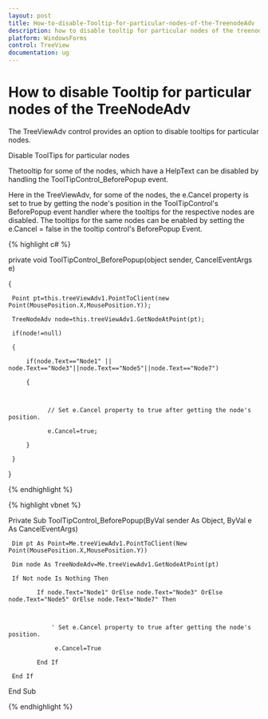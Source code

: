 ```yaml
---
layout: post
title: How-to-disable-Tooltip-for-particular-nodes-of-the-TreenodeAdv | WindowsForms | Syncfusion
description: how to disable tooltip for particular nodes of the treenodeadv
platform: WindowsForms
control: TreeView 
documentation: ug
---
```


# How to disable Tooltip for particular nodes of the TreeNodeAdv

The TreeViewAdv control provides an option to disable tooltips for particular nodes. 

Disable ToolTips for particular nodes

Thetooltip for some of the nodes, which have a HelpText can be disabled by handling the ToolTipControl_BeforePopup event.

Here in the TreeViewAdv, for some of the nodes, the e.Cancel property is set to true by getting the node's position in the ToolTipControl's BeforePopup event handler where the tooltips for the respective nodes are disabled. The tooltips for the same nodes can be enabled by setting the e.Cancel = false in the tooltip control's BeforePopup Event.

{% highlight c# %}



private void ToolTipControl_BeforePopup(object sender, CancelEventArgs e) 

{ 

     Point pt=this.treeViewAdv1.PointToClient(new Point(MousePosition.X,MousePosition.Y)); 

     TreeNodeAdv node=this.treeViewAdv1.GetNodeAtPoint(pt); 

     if(node!=null) 

     { 

         if(node.Text=="Node1" || node.Text=="Node3"||node.Text=="Node5"||node.Text=="Node7") 

         { 



               // Set e.Cancel property to true after getting the node's position. 

               e.Cancel=true; 

         } 

     } 

}

{% endhighlight %}

{% highlight vbnet %}



Private Sub ToolTipControl_BeforePopup(ByVal sender As Object, ByVal e As CancelEventArgs) 

     Dim pt As Point=Me.treeViewAdv1.PointToClient(New Point(MousePosition.X,MousePosition.Y)) 

     Dim node As TreeNodeAdv=Me.treeViewAdv1.GetNodeAtPoint(pt) 

     If Not node Is Nothing Then 

            If node.Text="Node1" OrElse node.Text="Node3" OrElse node.Text="Node5" OrElse node.Text="Node7" Then 



                ' Set e.Cancel property to true after getting the node's position. 

                 e.Cancel=True 

            End If 

     End If 

End Sub

{% endhighlight %}

